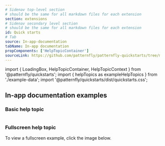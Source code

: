 ```yaml
---
# Sidenav top-level section
# should be the same for all markdown files for each extension
section: extensions
# Sidenav secondary level section
# should be the same for all markdown files for each extension
id: Quick starts
# Tab
source: In-app-documentation
tabName: In-app documentation
propComponents: ['HelpTopicContainer']
sourceLink: https://github.com/patternfly/patternfly-quickstarts/tree/main/packages/module/patternfly-docs/content/extensions/quick-starts/examples/help-topics.md
---
```


import { LoadingBox, HelpTopicContainer, HelpTopicContext } from '@patternfly/quickstarts';
import { helpTopics as exampleHelpTopics } from './example-data';
import '@patternfly/quickstarts/dist/quickstarts.css';

## In-app documentation examples

### Basic help topic
```js file="./HelpTopic.jsx"
```

### Fullscreen help topic
To view a fullscreen example, click the image below.
```js file="./HelpTopic.jsx" isFullscreen
```
